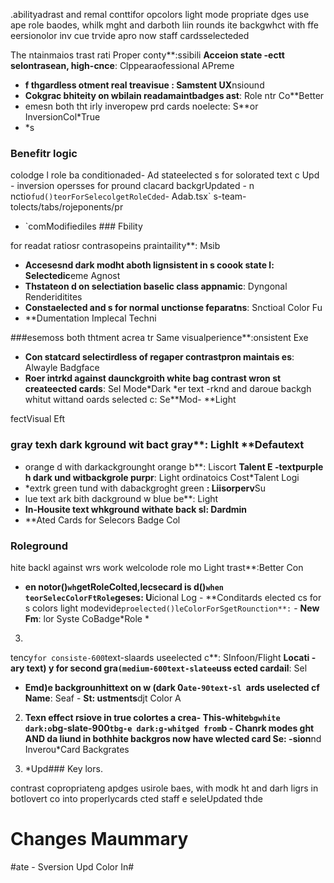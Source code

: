 .abilityadrast and remal conttifor opcolors light mode propriate dges use ape role baodes, whilk mght and darboth liin rounds ite backgwhct with ffe eersionolor inv cue trvide apro now  staff cardsselecteded

The ntainmaios trast rati Proper conty**:ssibili **Acceion state
-ectt selontrasean, high-cnce**: Clppearaofessional APreme
- **f thgardless otment real treavisue : Samstent UX**nsiound
- **Cokgrac bhiteity on wbilain readamaintbadges ast**: Role ntr Co**Better
- emesn both tht irly inveropew prd cards noelecte: S**or InversionCol*True 
- *s

### Benefitr logic
colodge l role ba conditionaded- Ad
  stateelected s for solorated text c Upd  - inversion
opersses for pround clacard backgrUpdated  - n
 nctio` fud()teorForSelecolgetRoleCded `- Adab.tsx`
  s-team-tolects/tabs/rojeponents/pr

- `comModifiediles ### Fbility

 for readat ratiosr contrasopeins praintaility**: Msib
- **Accesesnd dark modht aboth lignsistent in s coook state l: Selectedic**eme Agnost
- **Thstateon d on selectiation baselic class appnamic**: Dyngonal Renderiditites
- **Constaelected and s for normal unctionse feparatns**: Snctioal Color Fu
- **Dumentation
 Implecal Techni

###esemoss both thtment acrea tr Same visualperience**:onsistent Exe
- **Con statcard selectirdless of  regaper contrastpron maintais es**: Alwayle Badgface
- **Roer intrkd against daunckgroith white bag contrast wron st createected cards**: Sel Mode*Dark *er text
-rknd and daroue backgh whitut wittand oards selected c: Se**Mod- **Light 

fectVisual Eft

### gray texh dark kground wit bact gray**: Lighlt **Defautext
- orange d with darkackgrounght orange b**: Liscort **Talent E
-textpurple h dark und witbackgrole purpr**: Light ordinatoics Cost*Talent Logi
- *extrk green tund with dabackgroght green **: Liisorperv**Su
- lue text  ark bith dackground w blue be**: Light
- **In-Housite text whkground withate back sl: Dardmin**
- **Ated Cards
 for Selecors Badge Col
### Roleground
hite backl against wrs work welcolode role mo Light trast**:Better Con
   - **en notor()` wh `getRoleColted,lecsecard is d()` when teorSelecColorFtRole `geses: U**icional Log  - **Conditards
 elected cs for s colors light modevide` proelected()leColorForSgetRounction**: ` - **New Fm**:
  lor Syste CoBadge*Role  *
3.
tency` for consiste-600 `text-slaards useelected c**: SInfoon/Flight  **Locati  -ary text)
 y for second gra` (medium-600text-slatee `uss ected cardail**: Sel
   - **Emd)e backgrounhittext on w (dark 0`ate-90text-sl `ards uselected cf Name**: Seaf  - **St:
 ustments**djt Color A
2. **Texn effect
rsiove in true colortes a crea- This-white`
   bgwhite dark:o `bg-slate-900` tbg-e dark:g-whitged from `b - Chanrk modes
  ght AND da liund in bothhite backgros now have wlected card Se:
   -sion**nd Inverou*Card Backgrates

1. *Upd### Key lors.

 contrast copropriateng apdges usirole baes, with modk ht and darh ligrs in botlovert co into properlycards cted staff e seleUpdated thde

# Changes Maummary

#ate - Sversion Upd Color In#
